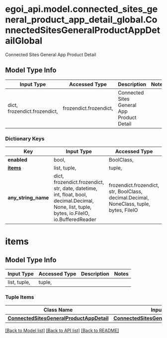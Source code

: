# egoi_api.model.connected_sites_general_product_app_detail_global.ConnectedSitesGeneralProductAppDetailGlobal

Connected Sites General App Product Detail

## Model Type Info
Input Type | Accessed Type | Description | Notes
------------ | ------------- | ------------- | -------------
dict, frozendict.frozendict,  | frozendict.frozendict,  | Connected Sites General App Product Detail | 

### Dictionary Keys
Key | Input Type | Accessed Type | Description | Notes
------------ | ------------- | ------------- | ------------- | -------------
**enabled** | bool,  | BoolClass,  | Enabled | [optional] 
**[items](#items)** | list, tuple,  | tuple,  |  | [optional] 
**any_string_name** | dict, frozendict.frozendict, str, date, datetime, int, float, bool, decimal.Decimal, None, list, tuple, bytes, io.FileIO, io.BufferedReader | frozendict.frozendict, str, BoolClass, decimal.Decimal, NoneClass, tuple, bytes, FileIO | any string name can be used but the value must be the correct type | [optional]

# items

## Model Type Info
Input Type | Accessed Type | Description | Notes
------------ | ------------- | ------------- | -------------
list, tuple,  | tuple,  |  | 

### Tuple Items
Class Name | Input Type | Accessed Type | Description | Notes
------------- | ------------- | ------------- | ------------- | -------------
[**ConnectedSitesGeneralProductAppDetail**](ConnectedSitesGeneralProductAppDetail.md) | [**ConnectedSitesGeneralProductAppDetail**](ConnectedSitesGeneralProductAppDetail.md) | [**ConnectedSitesGeneralProductAppDetail**](ConnectedSitesGeneralProductAppDetail.md) |  | 

[[Back to Model list]](../../README.md#documentation-for-models) [[Back to API list]](../../README.md#documentation-for-api-endpoints) [[Back to README]](../../README.md)

